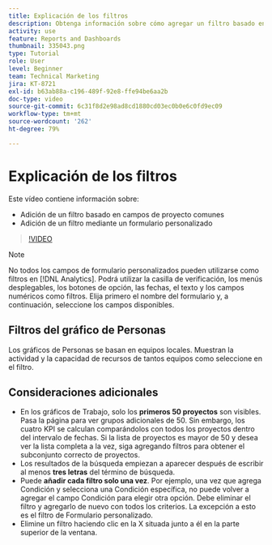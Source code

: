 ```yaml
---
title: Explicación de los filtros
description: Obtenga información sobre cómo agregar un filtro basado en campos de proyecto comunes y cómo agregar un filtro mediante un formulario personalizado, todo en [!UICONTROL Análisis mejorado].
activity: use
feature: Reports and Dashboards
thumbnail: 335043.png
type: Tutorial
role: User
level: Beginner
team: Technical Marketing
jira: KT-8721
exl-id: b63ab88a-c196-489f-92e8-ffe94be6aa2b
doc-type: video
source-git-commit: 6c31f8d2e98ad8cd1880cd03ec0b0e6c0fd9ec09
workflow-type: tm+mt
source-wordcount: '262'
ht-degree: 79%

---
```


# Explicación de los filtros

Este vídeo contiene información sobre:

* Adición de un filtro basado en campos de proyecto comunes
* Adición de un filtro mediante un formulario personalizado

>[!VIDEO](https://video.tv.adobe.com/v/335043/?quality=12&learn=on)

>[!NOTE]
>
>No todos los campos de formulario personalizados pueden utilizarse como filtros en [!DNL Analytics]. Podrá utilizar la casilla de verificación, los menús desplegables, los botones de opción, las fechas, el texto y los campos numéricos como filtros. Elija primero el nombre del formulario y, a continuación, seleccione los campos disponibles.

## Filtros del gráfico de Personas

Los gráficos de Personas se basan en equipos locales. Muestran la actividad y la capacidad de recursos de tantos equipos como seleccione en el filtro.

## Consideraciones adicionales

* En los gráficos de Trabajo, solo los **primeros 50 proyectos** son visibles. Pasa la página para ver grupos adicionales de 50. Sin embargo, los cuatro KPI se calculan comparándolos con todos los proyectos dentro del intervalo de fechas. Si la lista de proyectos es mayor de 50 y desea ver la lista completa a la vez, siga agregando filtros para obtener el subconjunto correcto de proyectos.
* Los resultados de la búsqueda empiezan a aparecer después de escribir al menos **tres letras** del término de búsqueda.
* Puede **añadir cada filtro solo una vez**. Por ejemplo, una vez que agrega Condición y selecciona una Condición específica, no puede volver a agregar el campo Condición para elegir otra opción. Debe eliminar el filtro y agregarlo de nuevo con todos los criterios. La excepción a esto es el filtro de Formulario personalizado.
* Elimine un filtro haciendo clic en la X situada junto a él en la parte superior de la ventana.
